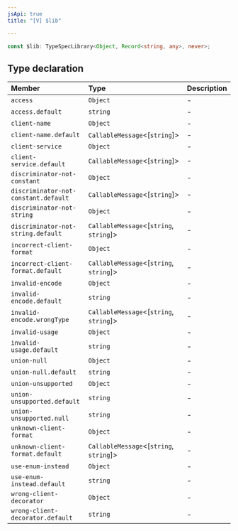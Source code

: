 ```yaml
---
jsApi: true
title: "[V] $lib"

---
```

```ts
const $lib: TypeSpecLibrary<Object, Record<string, any>, never>;
```

## Type declaration

| Member | Type | Description |
| :------ | :------ | :------ |
| `access` | `Object` | - |
| `access.default` | `string` | - |
| `client-name` | `Object` | - |
| `client-name.default` | `CallableMessage`<[`string`]\> | - |
| `client-service` | `Object` | - |
| `client-service.default` | `CallableMessage`<[`string`]\> | - |
| `discriminator-not-constant` | `Object` | - |
| `discriminator-not-constant.default` | `CallableMessage`<[`string`]\> | - |
| `discriminator-not-string` | `Object` | - |
| `discriminator-not-string.default` | `CallableMessage`<[`string`, `string`]\> | - |
| `incorrect-client-format` | `Object` | - |
| `incorrect-client-format.default` | `CallableMessage`<[`string`, `string`]\> | - |
| `invalid-encode` | `Object` | - |
| `invalid-encode.default` | `string` | - |
| `invalid-encode.wrongType` | `CallableMessage`<[`string`, `string`]\> | - |
| `invalid-usage` | `Object` | - |
| `invalid-usage.default` | `string` | - |
| `union-null` | `Object` | - |
| `union-null.default` | `string` | - |
| `union-unsupported` | `Object` | - |
| `union-unsupported.default` | `string` | - |
| `union-unsupported.null` | `string` | - |
| `unknown-client-format` | `Object` | - |
| `unknown-client-format.default` | `CallableMessage`<[`string`, `string`]\> | - |
| `use-enum-instead` | `Object` | - |
| `use-enum-instead.default` | `string` | - |
| `wrong-client-decorator` | `Object` | - |
| `wrong-client-decorator.default` | `string` | - |
